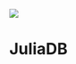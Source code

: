 ![](https://user-images.githubusercontent.com/25916/36773410-843e61b0-1c7f-11e8-818b-3edb08da8f41.png)

# JuliaDB
